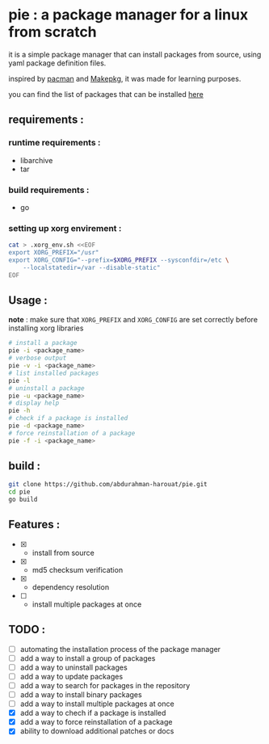 # pie : a package manager for a linux from scratch

it is a simple package manager that can install packages from source, using yaml package definition files.

inspired by [pacman](https://wiki.archlinux.org/title/Pacman) and [Makepkg](https://wiki.archlinux.org/title/Makepkg), it was made for learning purposes.

you can find the list of packages that can be installed [here](https://github.com/abdurahman-harouat/fennec-hub/tree/main/source_files)

## requirements :

### runtime requirements :

- libarchive
- tar

### build requirements :

- go

### setting up xorg envirement :

```bash
cat > .xorg_env.sh <<EOF
export XORG_PREFIX="/usr"
export XORG_CONFIG="--prefix=$XORG_PREFIX --sysconfdir=/etc \
    --localstatedir=/var --disable-static"
EOF
```

## Usage :

**note** : make sure that `XORG_PREFIX` and `XORG_CONFIG` are set correctly before installing xorg libraries

```bash
# install a package
pie -i <package_name>
# verbose output
pie -v -i <package_name>
# list installed packages
pie -l
# uninstall a package
pie -u <package_name>
# display help
pie -h
# check if a package is installed
pie -d <package_name>
# force reinstallation of a package
pie -f -i <package_name>
```

## build :

```bash
git clone https://github.com/abdurahman-harouat/pie.git
cd pie
go build
```

## Features :

- [x] - install from source
- [x] - md5 checksum verification
- [x] - dependency resolution
- [ ] - install multiple packages at once

## TODO :

- [ ] automating the installation process of the package manager
- [ ] add a way to install a group of packages
- [ ] add a way to uninstall packages
- [ ] add a way to update packages
- [ ] add a way to search for packages in the repository
- [ ] add a way to install binary packages
- [ ] add a way to install multiple packages at once
- [x] add a way to chech if a package is installed
- [x] add a way to force reinstallation of a package
- [x] ability to download additional patches or docs

